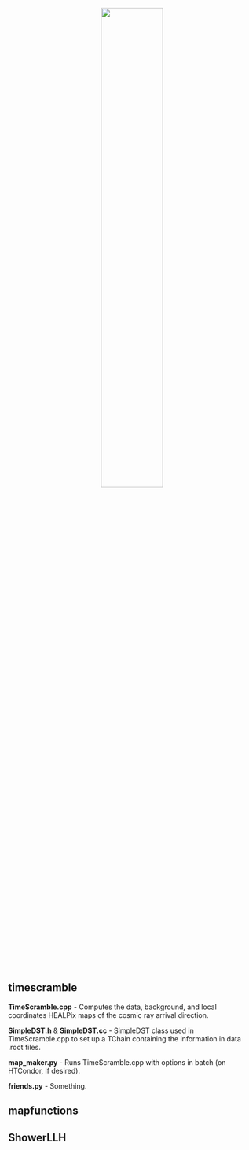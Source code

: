 <p align="center">
	<img src='https://dl.dropboxusercontent.com/u/73749948/IceCubeGen2-verticalBW.png' width="50%">
</p>

## timescramble

**TimeScramble.cpp** - Computes the data, background, and local coordinates HEALPix maps of the cosmic ray arrival direction.

**SimpleDST.h** & **SimpleDST.cc** - SimpleDST class used in TimeScramble.cpp to set up a TChain containing the information in data .root files.

**map_maker.py** - Runs TimeScramble.cpp with options in batch (on HTCondor, if desired).

**friends.py** - Something.


## mapfunctions


## ShowerLLH


